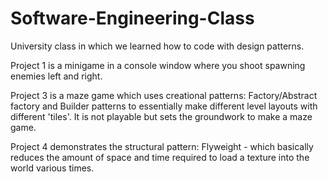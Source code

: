 # Software-Engineering-Class

University class in which we learned how to code with design patterns. 

Project 1 is a minigame in a console window where you shoot spawning enemies left and right. 

Project 3 is a maze game which uses creational patterns: Factory/Abstract factory and Builder patterns to essentially make different level layouts with different 'tiles'. It is not playable but sets the groundwork to make a maze game.

Project 4 demonstrates the structural pattern: Flyweight - which basically reduces the amount of space and time required to load a texture into the world various times.
